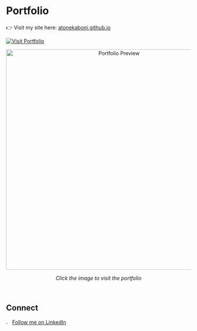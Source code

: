 # Portfolio 

👉 Visit my site here: [atonekaboni.github.io](https://atonekaboni.github.io)

<!-- <p align="center">
  <img width="1890" height="1564" alt="Amirhossein Tonekaboni" src="https://github.com/user-attachments/assets/dc5b23b8-33de-4ab4-ba8e-8fef16f26461" />
</p> -->

[![Visit Portfolio](https://img.shields.io/badge/🌐-Live%20Portfolio-blue?style=for-the-badge)](https://atonekaboni.github.io)

<div align="center">
  <a href="https://atonekaboni.github.io">
    <img src="./website-preview.png" alt="Portfolio Preview" width="600">
  </a>
  <p><em>Click the image to visit the portfolio</em></p>
</div>

<br>

## Connect
<img src="https://content.linkedin.com/content/dam/me/business/en-us/amp/brand-site/v2/bg/LI-Bug.svg.original.svg" width="2.5%"> [Follow me on LinkedIn](https://www.linkedin.com/in/tonekaboni/)
